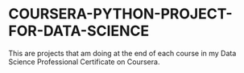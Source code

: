 # COURSERA-PYTHON-PROJECT-FOR-DATA-SCIENCE
This are projects that am doing at the end of each course in my Data Science Professional Certificate on Coursera.
